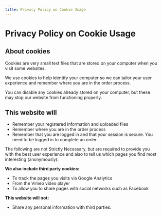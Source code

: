 ```yaml
---
title: Privacy Policy on Cookie Usage
---
```


# Privacy Policy on Cookie Usage

## About cookies

Cookies are very small text files that are stored on your computer when you visit some websites.

We use cookies to help identify your computer so we can tailor your user experience and remember where you are in the order process.

You can disable any cookies already stored on your computer, but these may stop our website from functioning properly.

## This website will

- Remember your registered information and uploaded files
- Remember where you are in the order process
- Remember that you are logged in and that your session is secure. You need to be logged in to complete an order.

The following are not Strictly Necessary, but are required to provide you with the best user experience and also to tell us which pages you find most interesting (anonymously).

**We also include third party cookies:**

- To track the pages you visits via Google Analytics
- From the Vimeo video player
- To allow you to share pages with social networks such as Facebook

**This website will not:**

- Share any personal information with third parties.